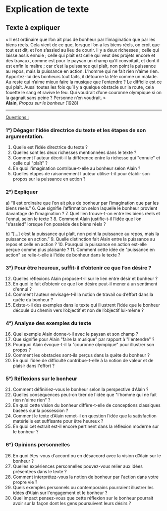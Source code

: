 # Explication de texte

## Texte à expliquer
« Il est ordinaire que l’on ait plus de bonheur par l’imagination que par les biens réels. Cela vient de ce que, lorsque l’on a les biens réels, on croit que tout est dit, et l’on s’assied au lieu de courir. Il y a deux richesses ; celle qui laisse assis ennuie ; celle qui plaît est celle qui veut des projets encore et des travaux, comme est pour le paysan un champ qu’il convoitait, et dont il est enfin le maître ; car c’est la puissance qui plaît, non point la puissance au repos, mais la puissance en action. L’homme qui ne fait rien n’aime rien. Apportez-lui des bonheurs tout faits, il détourne la tête comme un malade. Au reste qui n’aime mieux faire la musique que l’entendre ? Le difficile est ce qui plaît. Aussi toutes les fois qu’il y a quelque obstacle sur la route, cela fouette le sang et ravive le feu. Qui voudrait d’une couronne olympique si on la gagnait sans peine ? Personne n’en voudrait. »  
**Alain**, *Propos sur le bonheur* (1928)

---

<u>Questions :</u>

### 1°) Dégager l’idée directrice du texte et les étapes de son argumentation.
1. Quelle est l’idée directrice du texte ?
2. Quelles sont les deux richesses mentionnées dans le texte ?
3. Comment l'auteur décrit-il la différence entre la richesse qui "ennuie" et celle qui "plaît" ?
4. En quoi l'imagination contribue-t-elle au bonheur selon Alain ?
5. Quelles étapes de raisonnement l'auteur utilise-t-il pour établir son propos sur la puissance en action ?

### 2°) Expliquer 
a) “Il est ordinaire que l’on ait plus de bonheur par l’imagination que par les biens réels.”
6. Que signifie l’affirmation selon laquelle le bonheur provient davantage de l'imagination ?
7. Quel lien trouve-t-on entre les biens réels et l'ennui, selon le texte ?
8. Comment Alain justifie-t-il l’idée que l’on "s’assied" lorsque l'on possède des biens réels ?

b) “[…] c’est la puissance qui plaît, non point la puissance au repos, mais la puissance en action.”
9. Quelle distinction fait Alain entre la puissance au repos et celle en action ?
10. Pourquoi la puissance en action est-elle perçue comme plus plaisante ?
11. Comment cette idée de "puissance en action" se relie-t-elle à l'idée de bonheur dans le texte ?

### 3°) Pour être heureux, suffit-il d’obtenir ce que l’on désire ?
12. Quelles réflexions Alain propose-t-il sur le lien entre désir et bonheur ?
13. En quoi le fait d’obtenir ce que l’on désire peut-il mener à un sentiment d'ennui ?
14. Comment l’auteur envisage-t-il la notion de travail ou d’effort dans la quête du bonheur ?
15. Existe-t-il des exemples dans le texte qui illustrent l’idée que le bonheur découle du chemin vers l’objectif et non de l’objectif lui-même ?

### 4°) Analyse des exemples du texte
16. Quel exemple Alain donne-t-il avec le paysan et son champ ?
17. Que signifie pour Alain "faire la musique" par rapport à "l'entendre" ?
18. Pourquoi Alain évoque-t-il la "couronne olympique" pour illustrer son propos ?
19. Comment les obstacles sont-ils perçus dans la quête du bonheur ?
20. En quoi l’idée de difficulté contribue-t-elle à la notion de valeur et de plaisir dans l'effort ?

### 5°) Réflexions sur le bonheur
21. Comment définiriez-vous le bonheur selon la perspective d’Alain ?
22. Quelles conséquences peut-on tirer de l'idée que "l'homme qui ne fait rien n'aime rien" ?
23. En quoi cette vision du bonheur diffère-t-elle de conceptions classiques basées sur la possession ?
24. Comment le texte d’Alain remet-il en question l’idée que la satisfaction matérielle est suffisante pour être heureux ?
25. En quoi cet extrait est-il encore pertinent dans la réflexion moderne sur le bonheur ?

### 6°) Opinions personnelles
26. En quoi êtes-vous d'accord ou en désaccord avec la vision d’Alain sur le bonheur ?
27. Quelles expériences personnelles pouvez-vous relier aux idées présentées dans le texte ?
28. Comment interprétez-vous la notion de bonheur par l'action dans votre propre vie ?
29. Quels exemples personnels ou contemporains pourraient illustrer les idées d’Alain sur l'engagement et le bonheur ?
30. Quel impact pensez-vous que cette réflexion sur le bonheur pourrait avoir sur la façon dont les gens poursuivent leurs désirs ?